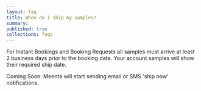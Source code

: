 ```yaml
---
layout: faq
title: When do I ship my samples?
summary:
published: true
collections: faqs
---
```


For Instant Bookings and Booking Requests all samples must arrive at least 2 business days prior to the booking date. Your account samples will show their required
ship date.

Coming Soon: Meenta will start sending email or SMS 'ship now' notifications.
